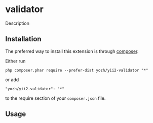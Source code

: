 validator
========
Description

Installation
------------

The preferred way to install this extension is through [composer](http://getcomposer.org/download/).

Either run

```
php composer.phar require --prefer-dist yozh/yii2-validator "*"
```

or add

```
"yozh/yii2-validator": "*"
```

to the require section of your `composer.json` file.


Usage
-----
